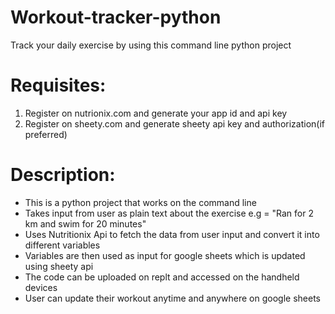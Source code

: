 # Workout-tracker-python
Track your daily exercise by using this command line python project

# Requisites:
1. Register on nutrionix.com and generate your app id and api key
2. Register on sheety.com and generate sheety api key and authorization(if preferred)

# Description:
* This is a python project that works on the command line
* Takes input from user as plain text about the exercise e.g = "Ran for 2 km and swim for 20 minutes"
* Uses Nutritionix Api to fetch the data from user input and convert it into different variables
* Variables are then used as input for google sheets which is updated using sheety api
* The code can be uploaded on replt and accessed on the handheld devices
* User can update their workout anytime and anywhere on google sheets



